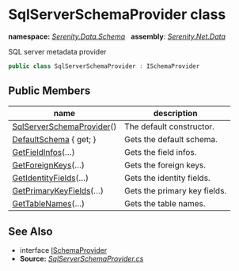 # SqlServerSchemaProvider class
**namespace:** *[Serenity.Data.Schema](../README.md#serenity.data.schema-namespace)*   **assembly**: *[Serenity.Net.Data](../README.md)*

SQL server metadata provider

```csharp
public class SqlServerSchemaProvider : ISchemaProvider
```

## Public Members

| name | description |
| --- | --- |
| [SqlServerSchemaProvider](SqlServerSchemaProvider/SqlServerSchemaProvider.md)() | The default constructor. |
| [DefaultSchema](SqlServerSchemaProvider/DefaultSchema.md) { get; } | Gets the default schema. |
| [GetFieldInfos](SqlServerSchemaProvider/GetFieldInfos.md)(…) | Gets the field infos. |
| [GetForeignKeys](SqlServerSchemaProvider/GetForeignKeys.md)(…) | Gets the foreign keys. |
| [GetIdentityFields](SqlServerSchemaProvider/GetIdentityFields.md)(…) | Gets the identity fields. |
| [GetPrimaryKeyFields](SqlServerSchemaProvider/GetPrimaryKeyFields.md)(…) | Gets the primary key fields. |
| [GetTableNames](SqlServerSchemaProvider/GetTableNames.md)(…) | Gets the table names. |

## See Also

* interface [ISchemaProvider](ISchemaProvider.md)
* **Source:** *[SqlServerSchemaProvider.cs](https://github.com/serenity-is/Serenity/blob/master/src/Serenity.Net.Data/Schema/Providers/SqlServerSchemaProvider.cs)*